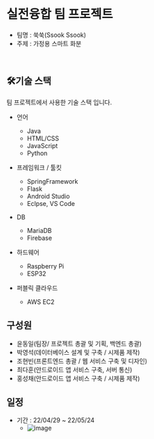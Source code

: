 # 실전융합 팀 프로젝트
  - 팀명 : 쑥쑥(Ssook Ssook)
  - 주제 : 가정용 스마트 화분
  
  <br>

## 🛠기술 스택
팀 프로젝트에서 사용한 기술 스택 입니다.

- 언어
	- Java
	- HTML/CSS
	- JavaScript
	- Python
- 프레임워크 / 툴킷 
	- SpringFramework
	- Flask
	- Android Studio
	- Eclpse, VS Code

- DB
	- MariaDB
	- Firebase
- 하드웨어
	- Raspberry Pi
	- ESP32
- 퍼블릭 클라우드
    - AWS EC2

## 구성원

- 윤동일(팀장/ 프로젝트 총괄 및 기획, 백엔드 총괄)
- 박영석(데이터베이스 설계 및 구축 / 시제품 제작)
- 조현빈(프론트엔드 총괄 / 웹 서비스 구축 및 디자인)
- 최다훈(안드로이드 앱 서비스 구축, 서버 통신)
- 홍성채(안드로이드 앱 서비스 구축 / 시제품 제작)


## 일정 
- 기간 : 22/04/29 ~ 22/05/24
  - ![image](https://user-images.githubusercontent.com/54389682/170426145-764c60d6-a5cd-4bdf-bbb7-9cd0b9e46176.png)




